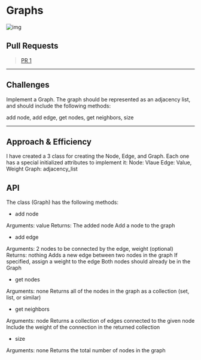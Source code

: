 # Graphs

![img](https://miro.medium.com/max/1066/1*Hqedss67usGXJEx0qH4e1w.jpeg)

## Pull Requests

> [PR 1](https://github.com/Mustfa1999/data-structures-and-algorithms/pull/31)

---

## Challenges

Implement a Graph. The graph should be represented as an adjacency list, and should include the following methods:

add node, add edge, get nodes, get neighbors, size

---

## Approach & Efficiency

I have created a 3 class for creating the Node, Edge, and Graph.
Each one has a special initialized attributes to implement it:
Node: Vlaue
Edge: Value, Weight
Graph: adjacency_list

## API

The class (Graph) has the following methods:

- add node

Arguments: value
Returns: The added node
Add a node to the graph

- add edge

Arguments: 2 nodes to be connected by the edge, weight (optional)
Returns: nothing
Adds a new edge between two nodes in the graph
If specified, assign a weight to the edge
Both nodes should already be in the Graph

- get nodes

Arguments: none
Returns all of the nodes in the graph as a collection (set, list, or similar)

- get neighbors

Arguments: node
Returns a collection of edges connected to the given node
Include the weight of the connection in the returned collection

- size

Arguments: none
Returns the total number of nodes in the graph

